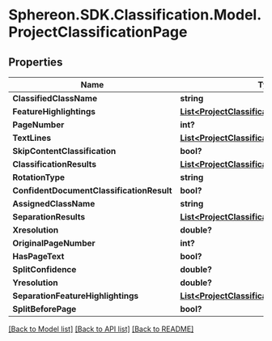 # Sphereon.SDK.Classification.Model.ProjectClassificationPage
## Properties

Name | Type | Description | Notes
------------ | ------------- | ------------- | -------------
**ClassifiedClassName** | **string** | classifiedClassName | [optional] 
**FeatureHighlightings** | [**List&lt;ProjectClassificationClassifierFeature&gt;**](ProjectClassificationClassifierFeature.md) | featureHighlightings | [optional] 
**PageNumber** | **int?** | Page number | [optional] 
**TextLines** | [**List&lt;ProjectClassificationTextLine&gt;**](ProjectClassificationTextLine.md) | textLines | [optional] 
**SkipContentClassification** | **bool?** | skipContentClassification | [optional] 
**ClassificationResults** | [**List&lt;ProjectClassificationResult&gt;**](ProjectClassificationResult.md) | A list of classification results | [optional] 
**RotationType** | **string** | rotationType | [optional] 
**ConfidentDocumentClassificationResult** | **bool?** | confidentDocumentClassificationResult | [optional] 
**AssignedClassName** | **string** | assignedClassName | [optional] 
**SeparationResults** | [**List&lt;ProjectClassificationResult&gt;**](ProjectClassificationResult.md) | separationResults | [optional] 
**Xresolution** | **double?** |  | [optional] 
**OriginalPageNumber** | **int?** | originalPageNumber | [optional] 
**HasPageText** | **bool?** | hasPageText | [optional] 
**SplitConfidence** | **double?** | splitConfidence | [optional] 
**Yresolution** | **double?** |  | [optional] 
**SeparationFeatureHighlightings** | [**List&lt;ProjectClassificationClassifierFeature&gt;**](ProjectClassificationClassifierFeature.md) | separationFeatureHighlightings | [optional] 
**SplitBeforePage** | **bool?** | splitBeforePage | [optional] 

[[Back to Model list]](../README.md#documentation-for-models) [[Back to API list]](../README.md#documentation-for-api-endpoints) [[Back to README]](../README.md)

